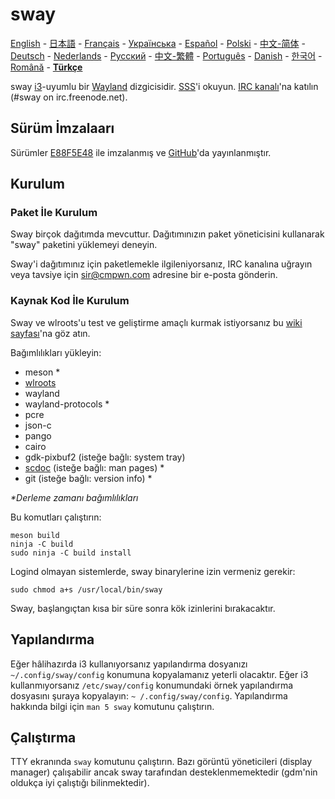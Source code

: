 # sway

[English][en] - [日本語][ja] - [Français][fr] - [Українська][uk] - [Español][es] - [Polski][pl] - [中文-简体][zh-CN] - [Deutsch][de] - [Nederlands][nl] - [Русский][ru] - [中文-繁體][zh-TW] - [Português][pt] - [Danish][dk] - [한국어][ko] - [Română][ro] - **[Türkçe][tr]**

sway [i3]-uyumlu bir [Wayland] dizgicisidir. [SSS]'i okuyun.
[IRC kanalı]'na katılın \(#sway on irc.freenode.net).

## Sürüm İmzalaarı

Sürümler [E88F5E48] ile imzalanmış ve [GitHub][GitHub sürümleri]'da yayınlanmıştır.

## Kurulum

### Paket İle Kurulum

Sway birçok dağıtımda mevcuttur. Dağıtımınızın paket yöneticisini kullanarak "sway" paketini yüklemeyi deneyin.

Sway'i dağıtımınız için paketlemekle ilgileniyorsanız, IRC kanalına uğrayın veya tavsiye için sir@cmpwn.com adresine bir e-posta gönderin.

### Kaynak Kod İle Kurulum

Sway ve wlroots'u test ve geliştirme amaçlı kurmak istiyorsanız bu [wiki sayfası][Development setup]'na göz atın.

Bağımlılıkları yükleyin:

* meson \*
* [wlroots]
* wayland
* wayland-protocols \*
* pcre
* json-c
* pango
* cairo
* gdk-pixbuf2 (isteğe bağlı: system tray)
* [scdoc] (isteğe bağlı: man pages) \*
* git (isteğe bağlı: version info) \*

_\*Derleme zamanı bağımlılıkları_

Bu komutları çalıştırın:

    meson build
    ninja -C build
    sudo ninja -C build install
    
Logind olmayan sistemlerde, sway binarylerine izin vermeniz gerekir:

    sudo chmod a+s /usr/local/bin/sway

Sway, başlangıçtan kısa bir süre sonra kök izinlerini bırakacaktır.

## Yapılandırma

Eğer hâlihazırda i3 kullanıyorsanız yapılandırma dosyanızı `~/.config/sway/config` konumuna kopyalamanız yeterli olacaktır. 
Eğer i3 kullanmıyorsanız `/etc/sway/config` konumundaki örnek yapılandırma dosyasını şuraya kopyalayın:
`~ /.config/sway/config`. 
Yapılandırma hakkında bilgi için `man 5 sway` komutunu çalıştırın.

## Çalıştırma

TTY ekranında `sway` komutunu çalıştırın. 
Bazı görüntü yöneticileri (display manager) çalışabilir ancak sway tarafından desteklenmemektedir (gdm'nin oldukça iyi çalıştığı bilinmektedir).

[en]: https://github.com/swaywm/sway#readme
[ja]: https://github.com/swaywm/sway/blob/master/README.ja.md
[fr]: https://github.com/swaywm/sway/blob/master/README.fr.md
[uk]: https://github.com/swaywm/sway/blob/master/README.uk.md
[es]: https://github.com/swaywm/sway/blob/master/README.es.md
[pl]: https://github.com/swaywm/sway/blob/master/README.pl.md
[zh-CN]: https://github.com/swaywm/sway/blob/master/README.zh-CN.md
[de]: https://github.com/swaywm/sway/blob/master/README.de.md
[nl]: https://github.com/swaywm/sway/blob/master/README.nl.md
[ru]: https://github.com/swaywm/sway/blob/master/README.ru.md
[zh-TW]: https://github.com/swaywm/sway/blob/master/README.zh-TW.md
[pt]: https://github.com/swaywm/sway/blob/master/README.pt.md
[dk]: https://github.com/swaywm/sway/blob/master/README.dk.md
[ko]: https://github.com/swaywm/sway/blob/master/README.ko.md
[ro]: https://github.com/swaywm/sway/blob/master/README.ro.md
[tr]: https://github.com/swaywm/sway/blob/master/README.tr.md
[i3]: https://i3wm.org/
[Wayland]: http://wayland.freedesktop.org/
[SSS]: https://github.com/swaywm/sway/wiki
[IRC kanalı]: http://webchat.freenode.net/?channels=sway&uio=d4
[E88F5E48]: https://keys.openpgp.org/search?q=34FF9526CFEF0E97A340E2E40FDE7BE0E88F5E48
[GitHub sürümleri]: https://github.com/swaywm/sway/releases
[Development setup]: https://github.com/swaywm/sway/wiki/Development-Setup
[wlroots]: https://github.com/swaywm/wlroots
[scdoc]: https://git.sr.ht/~sircmpwn/scdoc
